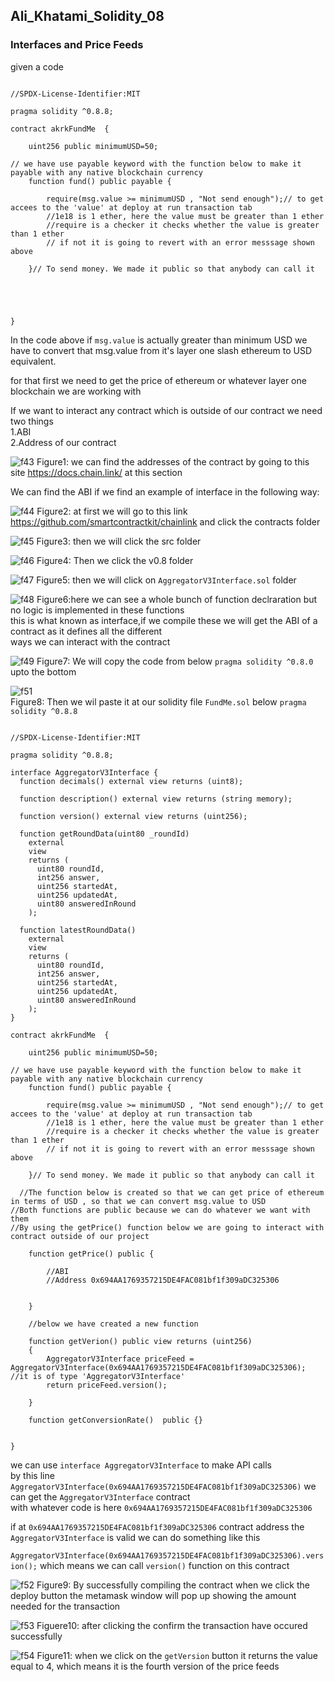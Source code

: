 ## Ali_Khatami_Solidity_08
### Interfaces and Price Feeds

given a code

```solidity

//SPDX-License-Identifier:MIT

pragma solidity ^0.8.8;

contract akrkFundMe  {

    uint256 public minimumUSD=50;

// we have use payable keyword with the function below to make it payable with any native blockchain currency
    function fund() public payable {

        require(msg.value >= minimumUSD , "Not send enough");// to get accees to the 'value' at deploy at run transaction tab
        //1e18 is 1 ether, here the value must be greater than 1 ether
        //require is a checker it checks whether the value is greater than 1 ether
        // if not it is going to revert with an error messsage shown above

    }// To send money. We made it public so that anybody can call it



    

}
```

In the code above if ```msg.value``` is actually greater than minimum USD we have to convert that msg.value from it's layer one slash ethereum to USD equivalent.<br>

for that first we need to get the price of ethereum or whatever layer one blockchain we are working with<br>

If we want to interact any contract which is outside of our contract we need two things<br> 
1.ABI<br>
2.Address of our contract<br>

![f43](https://user-images.githubusercontent.com/89090776/235877819-4ef2e9a4-b321-4522-85a1-d900ada04c1e.jpg)
Figure1: we can find the addresses of the contract by going to this site https://docs.chain.link/ at this section<br>

We can find the ABI if we find an example of interface in the following way:

![f44](https://user-images.githubusercontent.com/89090776/235881026-4220e5d6-8079-452a-ad63-7996fef9cd16.jpg)
Figure2: at first we will go to this link https://github.com/smartcontractkit/chainlink and click the contracts folder<br>

![f45](https://user-images.githubusercontent.com/89090776/235881736-613223cb-21f9-49d8-a16f-e4f8bd7f65f4.jpg)
Figure3: then we will click the src folder<br>

![f46](https://user-images.githubusercontent.com/89090776/235882103-fdfc20bf-844d-41de-b792-13f94a82865d.jpg)
Figure4: Then we click the v0.8 folder <br>

![f47](https://user-images.githubusercontent.com/89090776/235882757-2ea4ebff-c142-4b51-bdb5-97171d90c46d.jpg)
Figure5: then we will click on ```AggregatorV3Interface.sol``` folder <br>



![f48](https://user-images.githubusercontent.com/89090776/235884759-cc1ff218-0fe8-4532-9e9d-665ef19d4f6f.jpg)
Figure6:here we can see a whole bunch of function declraration but no logic is implemented in these functions<br>
this is what known as interface,if we compile these we will get the ABI of a contract as it defines all the different<br>
ways we can interact with the contract<br>


![f49](https://user-images.githubusercontent.com/89090776/235886375-d60dd0c2-543a-4438-9183-6ea338fa1fa8.jpg)
Figure7: We will copy the code from below ```pragma solidity ^0.8.0``` upto the bottom<br>


![f51](https://user-images.githubusercontent.com/89090776/235888496-d3317c68-b51b-41bc-97a7-4c4f89f582d4.jpg)\
Figure8: Then we wil paste it at our solidity file ```FundMe.sol``` below ```pragma solidity ^0.8.8```<br>




```solidity

//SPDX-License-Identifier:MIT

pragma solidity ^0.8.8;

interface AggregatorV3Interface {
  function decimals() external view returns (uint8);

  function description() external view returns (string memory);

  function version() external view returns (uint256);

  function getRoundData(uint80 _roundId)
    external
    view
    returns (
      uint80 roundId,
      int256 answer,
      uint256 startedAt,
      uint256 updatedAt,
      uint80 answeredInRound
    );

  function latestRoundData()
    external
    view
    returns (
      uint80 roundId,
      int256 answer,
      uint256 startedAt,
      uint256 updatedAt,
      uint80 answeredInRound
    );
}

contract akrkFundMe  {

    uint256 public minimumUSD=50;

// we have use payable keyword with the function below to make it payable with any native blockchain currency
    function fund() public payable {

        require(msg.value >= minimumUSD , "Not send enough");// to get accees to the 'value' at deploy at run transaction tab
        //1e18 is 1 ether, here the value must be greater than 1 ether
        //require is a checker it checks whether the value is greater than 1 ether
        // if not it is going to revert with an error messsage shown above

    }// To send money. We made it public so that anybody can call it

  //The function below is created so that we can get price of ethereum in terms of USD , so that we can convert msg.value to USD
//Both functions are public because we can do whatever we want with them
//By using the getPrice() function below we are going to interact with contract outside of our project

    function getPrice() public {

        //ABI
        //Address 0x694AA1769357215DE4FAC081bf1f309aDC325306

        
    }

    //below we have created a new function

    function getVerion() public view returns (uint256)
    {
        AggregatorV3Interface priceFeed = AggregatorV3Interface(0x694AA1769357215DE4FAC081bf1f309aDC325306); //it is of type 'AggregatorV3Interface'
        return priceFeed.version();
        
    }

    function getConversionRate()  public {}
    

}
```

we can use ```interface AggregatorV3Interface``` to make API calls<br>
by this line ```AggregatorV3Interface(0x694AA1769357215DE4FAC081bf1f309aDC325306)``` we can get the ```AggregatorV3Interface``` contract <br>
with whatever code is here ```0x694AA1769357215DE4FAC081bf1f309aDC325306```<br>

if at ```0x694AA1769357215DE4FAC081bf1f309aDC325306``` contract address the ```AggregatorV3Interface``` is valid we can do something like this<br>

```AggregatorV3Interface(0x694AA1769357215DE4FAC081bf1f309aDC325306).version();``` which means we can call ```version()``` function on this contract<br>

![f52](https://user-images.githubusercontent.com/89090776/235908712-9a0c5745-5be7-485b-989c-3a74dede402c.jpg)
Figure9: By successfully compiling the contract when we click the deploy button the metamask window will pop up showing the amount needed for the transaction<br>

![f53](https://user-images.githubusercontent.com/89090776/235909353-b4e0f5a9-8f67-4e42-a7ce-811a60fb5477.jpg)
Figuere10: after clicking the confirm the transaction have occured successfully<br>

![f54](https://user-images.githubusercontent.com/89090776/235910246-b4aa041c-5529-43ec-9cfa-53fdc9df7ef3.jpg)
Figure11: when we click on the ```getVersion``` button it returns the value equal to 4, which means it is the fourth version of the price feeds<br>









